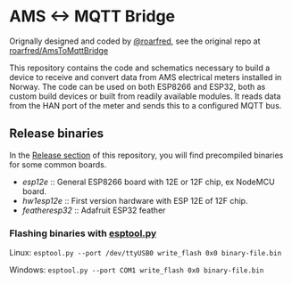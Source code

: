 # AMS <-> MQTT Bridge
Orignally designed and coded by [@roarfred](https://github.com/roarfred), see the original repo at [roarfred/AmsToMqttBridge](https://github.com/roarfred/AmsToMqttBridge)

This repository contains the code and schematics necessary to build a device to receive and convert data from AMS electrical meters installed in Norway. The code can be used on both ESP8266 and ESP32, both as custom build devices or built from readily available modules. It reads data from the HAN port of the meter and sends this to a configured MQTT bus.

## Release binaries

In the [Release section](https://github.com/gskjold/AmsToMqttBridge/releases) of this repository, you will find precompiled binaries for some common boards.

- _esp12e_ :: General ESP8266 board with 12E or 12F chip, ex NodeMCU board.
- _hw1esp12e_ :: First version hardware with ESP 12E of 12F chip.
- _featheresp32_ :: Adafruit ESP32 feather

### Flashing binaries with [esptool.py](https://github.com/espressif/esptool)

Linux:
```esptool.py --port /dev/ttyUSB0 write_flash 0x0 binary-file.bin```

Windows:
```esptool.py --port COM1 write_flash 0x0 binary-file.bin```
